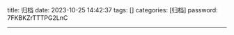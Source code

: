 title: 归档 
date: 2023-10-25 14:42:37 
tags: []
categories: [归档]
password: 7FKBKZrTTTPG2LnC

---
 <!--more-->